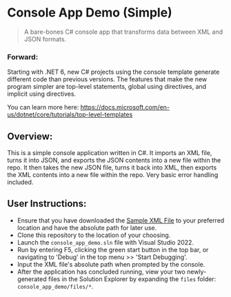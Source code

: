 # Console App Demo (Simple)
>A bare-bones C# console app that transforms data between XML and JSON formats.

### Forward: 

Starting with .NET 6, new C# projects using the console template generate different code than 
previous versions. The features that make the new program simpler are top-level statements, 
global using directives, and implicit using directives.

You can learn more here: https://docs.microsoft.com/en-us/dotnet/core/tutorials/top-level-templates

## Overview: 

This is a simple console application written in C#. It imports an XML file, turns it into JSON,
and exports the JSON contents into a new file within the repo. It then takes the new JSON file, turns it
back into XML, then exports the XML contents into a new file within the repo. Very basic error handling included.

## User Instructions:

- Ensure that you have downloaded the [Sample XML File](https://drive.google.com/file/d/1fLx85CuVbMyc7qVrBOLicEo-a-Vdl1LH/view) to your preferred location
and have the absolute path for later use.
- Clone this repository to the location of your choosing.
- Launch the `console_app_demo.sln` file with Visual Studio 2022.
- Run by entering F5, clicking the green start button in the top bar, or navigating to 'Debug' in the 
top menu >> 'Start Debugging'.
- Input the XML file's absolute path when prompted by the console.
- After the application has concluded running, view your two newly-generated files in the Solution Explorer
by expanding the `files` folder: `console_app_demo/files/*`.
